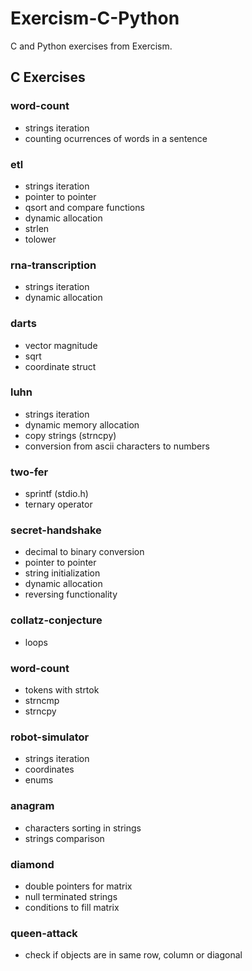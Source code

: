 # Exercism-C-Python
C and Python exercises from Exercism.

## C Exercises

### word-count
* strings iteration
* counting ocurrences of words in a sentence

### etl
* strings iteration
* pointer to pointer
* qsort and compare functions
* dynamic allocation
* strlen
* tolower

### rna-transcription
* strings iteration
* dynamic allocation

### darts
* vector magnitude
* sqrt
* coordinate struct

### luhn
* strings iteration
* dynamic memory allocation
* copy strings (strncpy)
* conversion from ascii characters to numbers

### two-fer
* sprintf (stdio.h)
* ternary operator

### secret-handshake
* decimal to binary conversion
* pointer to pointer
* string initialization
* dynamic allocation
* reversing functionality

### collatz-conjecture
* loops

### word-count
* tokens with strtok
* strncmp
* strncpy

### robot-simulator
* strings iteration
* coordinates
* enums

### anagram
* characters sorting in strings
* strings comparison

### diamond
* double pointers for matrix
* null terminated strings
* conditions to fill matrix

### queen-attack
* check if objects are in same row, column or diagonal
